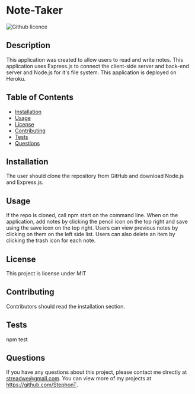 # Note-Taker
  ![Github licence](http://img.shields.io/badge/license-MIT-blue.svg)

  ## Description
  This application was created to allow users to read and write notes. This application uses Express.js to connect the client-side server and back-end server and Node.js for it's file system. This application is deployed on Heroku.

  ## Table of Contents
  * [Installation](#installation)
  * [Usage](#usage)
  * [License](#license)
  * [Contributing](#contributing)
  * [Tests](#tests)
  * [Questions](#questions)

  ## Installation
  The user should clone the repository from GitHub and download Node.js and Express.js.

  ## Usage
  If the repo is cloned, call npm start on the command line. When on the application, add notes by clicking the pencil icon on the top right and save using the save icon on the top right. Users can view previous notes by clicking on them on the left side list. Users can also delete an item by clicking the trash icon for each note.

  ## License
  This project is license under MIT

  ## Contributing
  Contributors should read the installation section.
  
  ## Tests
  npm test

  ## Questions
  If you have any questions about this project, please contact me directly at streadwe@gmail.com. You can view more of my projects at https://github.com/StephonT.
  
  